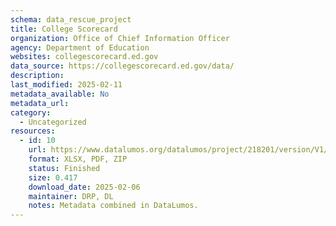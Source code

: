 ```yaml
---
schema: data_rescue_project 
title: College Scorecard
organization: Office of Chief Information Officer
agency: Department of Education
websites: collegescorecard.ed.gov
data_source: https://collegescorecard.ed.gov/data/
description: 
last_modified: 2025-02-11
metadata_available: No
metadata_url: 
category:
  - Uncategorized
resources:
  - id: 10
    url: https://www.datalumos.org/datalumos/project/218201/version/V1/view
    format: XLSX, PDF, ZIP
    status: Finished
    size: 0.417
    download_date: 2025-02-06
    maintainer: DRP, DL
    notes: Metadata combined in DataLumos.
---
```

